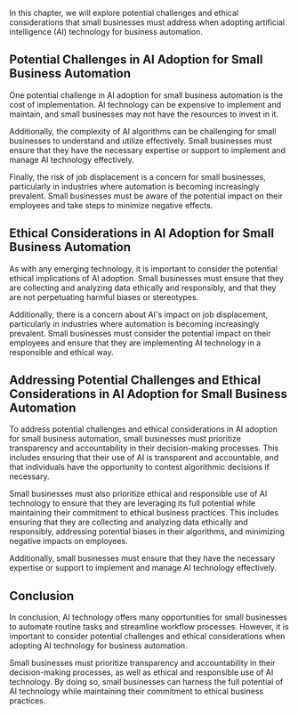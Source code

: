 

In this chapter, we will explore potential challenges and ethical considerations that small businesses must address when adopting artificial intelligence (AI) technology for business automation.

Potential Challenges in AI Adoption for Small Business Automation
-----------------------------------------------------------------

One potential challenge in AI adoption for small business automation is the cost of implementation. AI technology can be expensive to implement and maintain, and small businesses may not have the resources to invest in it.

Additionally, the complexity of AI algorithms can be challenging for small businesses to understand and utilize effectively. Small businesses must ensure that they have the necessary expertise or support to implement and manage AI technology effectively.

Finally, the risk of job displacement is a concern for small businesses, particularly in industries where automation is becoming increasingly prevalent. Small businesses must be aware of the potential impact on their employees and take steps to minimize negative effects.

Ethical Considerations in AI Adoption for Small Business Automation
-------------------------------------------------------------------

As with any emerging technology, it is important to consider the potential ethical implications of AI adoption. Small businesses must ensure that they are collecting and analyzing data ethically and responsibly, and that they are not perpetuating harmful biases or stereotypes.

Additionally, there is a concern about AI's impact on job displacement, particularly in industries where automation is becoming increasingly prevalent. Small businesses must consider the potential impact on their employees and ensure that they are implementing AI technology in a responsible and ethical way.

Addressing Potential Challenges and Ethical Considerations in AI Adoption for Small Business Automation
-------------------------------------------------------------------------------------------------------

To address potential challenges and ethical considerations in AI adoption for small business automation, small businesses must prioritize transparency and accountability in their decision-making processes. This includes ensuring that their use of AI is transparent and accountable, and that individuals have the opportunity to contest algorithmic decisions if necessary.

Small businesses must also prioritize ethical and responsible use of AI technology to ensure that they are leveraging its full potential while maintaining their commitment to ethical business practices. This includes ensuring that they are collecting and analyzing data ethically and responsibly, addressing potential biases in their algorithms, and minimizing negative impacts on employees.

Additionally, small businesses must ensure that they have the necessary expertise or support to implement and manage AI technology effectively.

Conclusion
--------------------------

In conclusion, AI technology offers many opportunities for small businesses to automate routine tasks and streamline workflow processes. However, it is important to consider potential challenges and ethical considerations when adopting AI technology for business automation.

Small businesses must prioritize transparency and accountability in their decision-making processes, as well as ethical and responsible use of AI technology. By doing so, small businesses can harness the full potential of AI technology while maintaining their commitment to ethical business practices.

